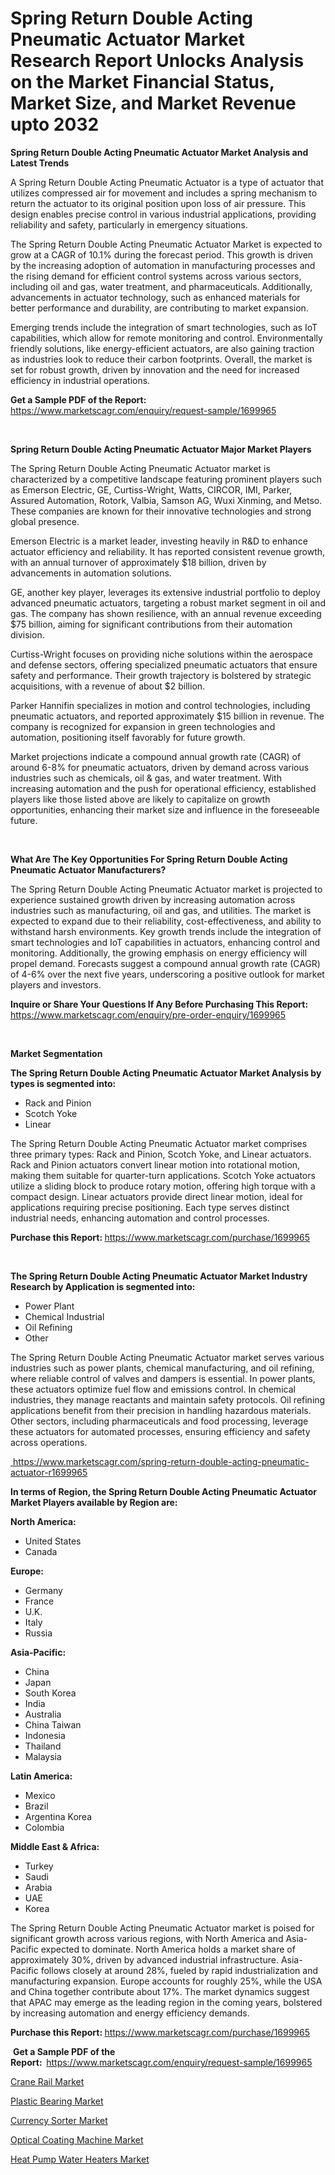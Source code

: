 <p><h1>Spring Return Double Acting Pneumatic Actuator Market Research Report Unlocks Analysis on the Market Financial Status, Market Size, and Market Revenue upto 2032</h1></p><p><strong>Spring Return Double Acting Pneumatic Actuator Market Analysis and Latest Trends</strong></p>
<p><p>A Spring Return Double Acting Pneumatic Actuator is a type of actuator that utilizes compressed air for movement and includes a spring mechanism to return the actuator to its original position upon loss of air pressure. This design enables precise control in various industrial applications, providing reliability and safety, particularly in emergency situations.</p><p>The Spring Return Double Acting Pneumatic Actuator Market is expected to grow at a CAGR of 10.1% during the forecast period. This growth is driven by the increasing adoption of automation in manufacturing processes and the rising demand for efficient control systems across various sectors, including oil and gas, water treatment, and pharmaceuticals. Additionally, advancements in actuator technology, such as enhanced materials for better performance and durability, are contributing to market expansion.</p><p>Emerging trends include the integration of smart technologies, such as IoT capabilities, which allow for remote monitoring and control. Environmentally friendly solutions, like energy-efficient actuators, are also gaining traction as industries look to reduce their carbon footprints. Overall, the market is set for robust growth, driven by innovation and the need for increased efficiency in industrial operations.</p></p>
<p><strong>Get a Sample PDF of the Report:&nbsp;</strong> <a href="https://www.marketscagr.com/enquiry/request-sample/1699965?utm_campaign=3001&utm_medium=2&utm_source=Github&utm_content=ia&utm_term=27032025&utm_id=spring-return-double-acting-pneumatic-actuator">https://www.marketscagr.com/enquiry/request-sample/1699965</a></p>
<p>&nbsp;</p>
<p><strong>Spring Return Double Acting Pneumatic Actuator Major Market Players</strong></p>
<p><p>The Spring Return Double Acting Pneumatic Actuator market is characterized by a competitive landscape featuring prominent players such as Emerson Electric, GE, Curtiss-Wright, Watts, CIRCOR, IMI, Parker, Assured Automation, Rotork, Valbia, Samson AG, Wuxi Xinming, and Metso. These companies are known for their innovative technologies and strong global presence.</p><p>Emerson Electric is a market leader, investing heavily in R&D to enhance actuator efficiency and reliability. It has reported consistent revenue growth, with an annual turnover of approximately $18 billion, driven by advancements in automation solutions.</p><p>GE, another key player, leverages its extensive industrial portfolio to deploy advanced pneumatic actuators, targeting a robust market segment in oil and gas. The company has shown resilience, with an annual revenue exceeding $75 billion, aiming for significant contributions from their automation division.</p><p>Curtiss-Wright focuses on providing niche solutions within the aerospace and defense sectors, offering specialized pneumatic actuators that ensure safety and performance. Their growth trajectory is bolstered by strategic acquisitions, with a revenue of about $2 billion.</p><p>Parker Hannifin specializes in motion and control technologies, including pneumatic actuators, and reported approximately $15 billion in revenue. The company is recognized for expansion in green technologies and automation, positioning itself favorably for future growth.</p><p>Market projections indicate a compound annual growth rate (CAGR) of around 6-8% for pneumatic actuators, driven by demand across various industries such as chemicals, oil & gas, and water treatment. With increasing automation and the push for operational efficiency, established players like those listed above are likely to capitalize on growth opportunities, enhancing their market size and influence in the foreseeable future.</p></p>
<p>&nbsp;</p>
<p><strong>What Are The Key Opportunities For Spring Return Double Acting Pneumatic Actuator Manufacturers?</strong></p>
<p><p>The Spring Return Double Acting Pneumatic Actuator market is projected to experience sustained growth driven by increasing automation across industries such as manufacturing, oil and gas, and utilities. The market is expected to expand due to their reliability, cost-effectiveness, and ability to withstand harsh environments. Key growth trends include the integration of smart technologies and IoT capabilities in actuators, enhancing control and monitoring. Additionally, the growing emphasis on energy efficiency will propel demand. Forecasts suggest a compound annual growth rate (CAGR) of 4-6% over the next five years, underscoring a positive outlook for market players and investors.</p></p>
<p><strong>Inquire or Share Your Questions If Any Before Purchasing This Report:</strong> <a href="https://www.marketscagr.com/enquiry/pre-order-enquiry/1699965?utm_campaign=3001&utm_medium=2&utm_source=Github&utm_content=ia&utm_term=27032025&utm_id=spring-return-double-acting-pneumatic-actuator">https://www.marketscagr.com/enquiry/pre-order-enquiry/1699965</a></p>
<p>&nbsp;</p>
<p><strong>Market Segmentation</strong></p>
<p><strong>The Spring Return Double Acting Pneumatic Actuator Market Analysis by types is segmented into:</strong></p>
<p><ul><li>Rack and Pinion</li><li>Scotch Yoke</li><li>Linear</li></ul></p>
<p><p>The Spring Return Double Acting Pneumatic Actuator market comprises three primary types: Rack and Pinion, Scotch Yoke, and Linear actuators. Rack and Pinion actuators convert linear motion into rotational motion, making them suitable for quarter-turn applications. Scotch Yoke actuators utilize a sliding block to produce rotary motion, offering high torque with a compact design. Linear actuators provide direct linear motion, ideal for applications requiring precise positioning. Each type serves distinct industrial needs, enhancing automation and control processes.</p></p>
<p><strong>Purchase this Report:&nbsp;</strong><a href="https://www.marketscagr.com/purchase/1699965?utm_campaign=3001&utm_medium=2&utm_source=Github&utm_content=ia&utm_term=27032025&utm_id=spring-return-double-acting-pneumatic-actuator">https://www.marketscagr.com/purchase/1699965</a></p>
<p>&nbsp;</p>
<p><strong>The Spring Return Double Acting Pneumatic Actuator Market Industry Research by Application is segmented into:</strong></p>
<p><ul><li>Power Plant</li><li>Chemical Industrial</li><li>Oil Refining</li><li>Other</li></ul></p>
<p><p>The Spring Return Double Acting Pneumatic Actuator market serves various industries such as power plants, chemical manufacturing, and oil refining, where reliable control of valves and dampers is essential. In power plants, these actuators optimize fuel flow and emissions control. In chemical industries, they manage reactants and maintain safety protocols. Oil refining applications benefit from their precision in handling hazardous materials. Other sectors, including pharmaceuticals and food processing, leverage these actuators for automated processes, ensuring efficiency and safety across operations.</p></p>
<p><a href="https://www.marketscagr.com/spring-return-double-acting-pneumatic-actuator-r1699965?utm_campaign=3001&utm_medium=2&utm_source=Github&utm_content=ia&utm_term=27032025&utm_id=spring-return-double-acting-pneumatic-actuator">&nbsp;https://www.marketscagr.com/spring-return-double-acting-pneumatic-actuator-r1699965</a></p>
<p><strong>In terms of Region, the Spring Return Double Acting Pneumatic Actuator Market Players available by Region are:</strong></p>
<p>
    <p> <strong> North America: </strong>
        <ul>
            <li>United States</li>
            <li>Canada</li>
        </ul>
        </p> 
    <p> <strong> Europe: </strong>
        <ul>
            <li>Germany</li>
            <li>France</li>
            <li>U.K.</li>
            <li>Italy</li>
            <li>Russia</li>
        </ul>
        </p> 
    <p> <strong> Asia-Pacific: </strong>
        <ul>
            <li>China</li>
            <li>Japan</li>
            <li>South Korea</li>
            <li>India</li>
            <li>Australia</li>
            <li>China Taiwan</li>
            <li>Indonesia</li>
            <li>Thailand</li>
            <li>Malaysia</li>
        </ul>
        </p> 
    <p> <strong> Latin America: </strong>
        <ul>
            <li>Mexico</li>
            <li>Brazil</li>
            <li>Argentina Korea</li>
            <li>Colombia</li>
        </ul>
        </p> 
    <p> <strong> Middle East & Africa: </strong>
        <ul>
            <li>Turkey</li>
            <li>Saudi</li>
            <li>Arabia</li>
            <li>UAE</li>
            <li>Korea</li>
        </ul>
    </p>
    </p>
<p><p>The Spring Return Double Acting Pneumatic Actuator market is poised for significant growth across various regions, with North America and Asia-Pacific expected to dominate. North America holds a market share of approximately 30%, driven by advanced industrial infrastructure. Asia-Pacific follows closely at around 28%, fueled by rapid industrialization and manufacturing expansion. Europe accounts for roughly 25%, while the USA and China together contribute about 17%. The market dynamics suggest that APAC may emerge as the leading region in the coming years, bolstered by increasing automation and energy efficiency demands.</p></p>
<p><strong>Purchase this Report: </strong><a href="https://www.marketscagr.com/purchase/1699965?utm_campaign=3001&utm_medium=2&utm_source=Github&utm_content=ia&utm_term=27032025&utm_id=spring-return-double-acting-pneumatic-actuator">https://www.marketscagr.com/purchase/1699965</a></p>
<p>&nbsp;<strong>Get a Sample PDF of the Report:&nbsp;&nbsp;</strong><a href="https://www.marketscagr.com/enquiry/request-sample/1699965?utm_campaign=3001&utm_medium=2&utm_source=Github&utm_content=ia&utm_term=27032025&utm_id=spring-return-double-acting-pneumatic-actuator">https://www.marketscagr.com/enquiry/request-sample/1699965</a></p>
<p><strong></strong></p>
<p><p><a href="https://www.linkedin.com/pulse/crane-rail-market-progressan-anticipated-compound-annual-growth-lj4se?utm_campaign=3001&utm_medium=2&utm_source=Github&utm_content=ia&utm_term=27032025&utm_id=spring-return-double-acting-pneumatic-actuator">Crane Rail Market</a></p><p><a href="https://www.linkedin.com/pulse/plastic-bearing-market-analysis-from-2025-2032-projected-jvgoe?utm_campaign=3001&utm_medium=2&utm_source=Github&utm_content=ia&utm_term=27032025&utm_id=spring-return-double-acting-pneumatic-actuator">Plastic Bearing Market</a></p><p><a href="https://www.linkedin.com/pulse/detailed-currency-sorter-market-trend-analysis-projected-111-am8fe?utm_campaign=3001&utm_medium=2&utm_source=Github&utm_content=ia&utm_term=27032025&utm_id=spring-return-double-acting-pneumatic-actuator">Currency Sorter Market</a></p><p><a href="https://www.linkedin.com/pulse/future-optical-coating-machine-latest-trends-development-2ulme?utm_campaign=3001&utm_medium=2&utm_source=Github&utm_content=ia&utm_term=27032025&utm_id=spring-return-double-acting-pneumatic-actuator">Optical Coating Machine Market</a></p><p><a href="https://www.linkedin.com/pulse/anticipated-cagr-113-heat-pump-water-heaters-market-vvaee?utm_campaign=3001&utm_medium=2&utm_source=Github&utm_content=ia&utm_term=27032025&utm_id=spring-return-double-acting-pneumatic-actuator">Heat Pump Water Heaters Market</a></p></p>